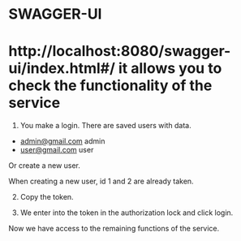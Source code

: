 #
# SWAGGER-UI
# http://localhost:8080/swagger-ui/index.html#/ it allows you to check the functionality of the service
1. You make a login.
There are saved users with data.
* admin@gmail.com admin
* user@gmail.com user


Or create a new user.

When creating a new user, id 1 and 2 are already taken.

2. Copy the token.

3. We enter into the token in the authorization lock and click login.

Now we have access to the remaining functions of the service.
